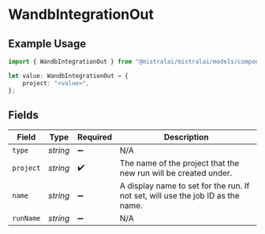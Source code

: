 # WandbIntegrationOut

## Example Usage

```typescript
import { WandbIntegrationOut } from "@mistralai/mistralai/models/components";

let value: WandbIntegrationOut = {
    project: "<value>",
};
```

## Fields

| Field                                                                           | Type                                                                            | Required                                                                        | Description                                                                     |
| ------------------------------------------------------------------------------- | ------------------------------------------------------------------------------- | ------------------------------------------------------------------------------- | ------------------------------------------------------------------------------- |
| `type`                                                                          | *string*                                                                        | :heavy_minus_sign:                                                              | N/A                                                                             |
| `project`                                                                       | *string*                                                                        | :heavy_check_mark:                                                              | The name of the project that the new run will be created under.                 |
| `name`                                                                          | *string*                                                                        | :heavy_minus_sign:                                                              | A display name to set for the run. If not set, will use the job ID as the name. |
| `runName`                                                                       | *string*                                                                        | :heavy_minus_sign:                                                              | N/A                                                                             |